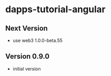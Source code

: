 # dapps-tutorial-angular

## Next Version
- use web3 1.0.0-beta.55

## Version 0.9.0
- initial version
